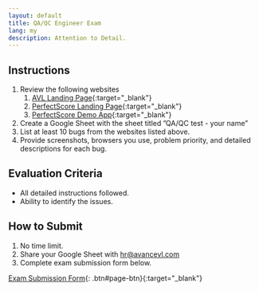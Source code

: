 ```yaml
---
layout: default
title: QA/QC Engineer Exam
lang: my
description: Attention to Detail.
---
```




## Instructions

1. Review the following websites
    1. [AVL Landing Page](https://www.avancevl.com/){:target="_blank"}
    1. [PerfectScore Landing Page](https://www.getperfectscore.com/en/sat/student){:target="_blank"}
    1. [PerfectScore Demo App](https://demo.getperfectscore.com/){:target="_blank"}
1. Create a Google Sheet with the sheet titled ”QA/QC test - your name”
1. List at least 10 bugs from the websites listed above.
1. Provide screenshots, browsers you use, problem priority, and detailed descriptions for each bug.

## Evaluation Criteria

* All detailed instructions followed.
* Ability to identify the issues.

## How to Submit

1. No time limit.
1. Share your Google Sheet with [hr@avancevl.com](mailto:hr@avancevl.com)
1. Complete exam submission form below.

[Exam Submission Form](https://forms.gle/fFAgKv7WB2NDq5Ah6){: .btn#page-btn}{:target="_blank"}